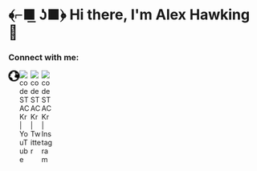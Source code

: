 <h1>
﴾⌐■ ͟ʖ■﴿ 
Hi there, I'm Alex Hawking 👋
</h1>

### Connect with me:

[<img align="left" alt="codeSTACKr.com" width="22px" src="https://raw.githubusercontent.com/iconic/open-iconic/master/svg/globe.svg" />][website]
[<img align="left" alt="codeSTACKr | YouTube" width="22px" src="https://cdn.jsdelivr.net/npm/simple-icons@v3/icons/youtube.svg" />][youtube]
[<img align="left" alt="codeSTACKr | Twitter" width="22px" src="https://cdn.jsdelivr.net/npm/simple-icons@3.4.1/icons/itch-dot-io.svg" />][itch.io]
[<img align="left" alt="codeSTACKr | Instagram" width="22px" src="https://cdn.jsdelivr.net/npm/simple-icons@v3/icons/instagram.svg" />][instagram]

<br />

[website]: https://alexhawking.now.sh/
[youtube]: https://www.youtube.com/channel/UC6QPwMH-9lBTW6LrIt2A_Wg
[instagram]: https://www.instagram.com/alexh6230/
[itch.io]: https://alexhawking.itch.io/
